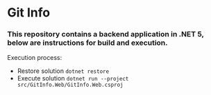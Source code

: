 # Git Info

### This repository contains a backend application in .NET 5, below are instructions for build and execution.


Execution process: 
- Restore solution `dotnet restore`
- Execute solution `dotnet run --project src/GitInfo.Web/GitInfo.Web.csproj`
